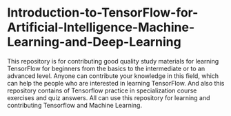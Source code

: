 # Introduction-to-TensorFlow-for-Artificial-Intelligence-Machine-Learning-and-Deep-Learning
This repository is for contributing good quality study materials for learning TensorFlow for beginners from the basics to the intermediate or to an advanced level. Anyone can contribute your knowledge in this field, which can help the people who are interested in learning TensorFlow.
And also this repository contains of Tensorflow practice in specialization course exercises and quiz answers. All can use this repository for learning and contributing Tensorflow and Machine Learning.
